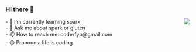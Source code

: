 ### Hi there 👋
<img align="right" src="https://github-readme-stats.vercel.app/api?username=fyp711&show_icons=true&icon_color=CE1D2D&text_color=718096&bg_color=ffffff&hide_title=true" />
- 🌱 I’m currently learning spark<br>
- 💬 Ask me about spark or gluten<br>
- 📫 How to reach me: coderfyp@gmail.com<br>
- 😄 Pronouns: life is coding<br>

<!--
**fyp711/fyp711** is a ✨ _special_ ✨ repository because its `README.md` (this file) appears on your GitHub profile.

Here are some ideas to get you started:

- 🔭 I’m currently working on ...
- 🌱 I’m currently learning ...
- 👯 I’m looking to collaborate on ...
- 🤔 I’m looking for help with ...
- 💬 Ask me about ...
- 📫 How to reach me: ...
- 😄 Pronouns: ...
- ⚡ Fun fact: ...
-->
